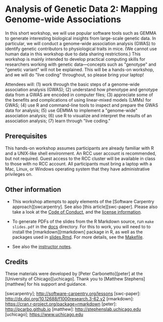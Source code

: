 # Analysis of Genetic Data 2: Mapping Genome-wide Associations

In this short workshop, we will use popular software tools such as
GEMMA to generate interesting biological insights from large-scale
genetic data. In particular, we will conduct a genome-wide association
analysis (GWAS) to identify genetic contributors to physiological
traits in mice. (We cannot use human data in this workshop due to data
sharing restrictions.) This workshop is mainly intended to develop
practical computing skills for researchers working with genetic
data—concepts such as "genotype" and "genetic variant" will not be
explained. This will be a hands-on workshop, and we will do "live
coding" throughout, so please bring your laptop!

Attendees will: (1) work through the basic steps of a genome-wide
association analysis (GWAS); (2) understand how phenotype and genotype
data from a GWAS are encoded in computer files; (3) appreciate some of
the benefits and complications of using linear-mixed models (LMMs) for
GWAS; (4) use R and command-line tools to inspect and prepare the GWAS
data for analysis; (5) use GEMMA to implement a "genome-wide"
association analysis; (6) use R to visualize and interpret the results
of an association analysis; (7) learn through "live coding."

## Prerequisites

This hands-on workshop assumes participants are already familiar with
R and a UNIX-like shell environment. An RCC user account is
recommended, but not required. Guest access to the RCC cluster will be
available in class to those with no RCC account. All participants must
bring a laptop with a Mac, Linux, or Windows operating system that
they have administrative privileges on.

## Other information

+ This workshop attempts to apply elements of the [Software Carpentry
approach][swcarpentry].  See also [this article][swc-paper].  Please also
take a look at the [Code of Conduct](conduct.md), and the [license
information](LICENSE.md).

+ To generate PDFs of the slides from the R Markdown source, run `make
slides.pdf` in the [docs](docs) directory. For this to work, you will
need to to install the [rmarkdown][rmarkdown] package in R, as well as
the packages used in [slides.Rmd](slides.Rmd). For more details,
see the [Makefile](Makefile).

+ See also the [instructor notes](NOTES.md).

## Credits

These materials were developed by [Peter Carbonetto][peter] at the
[University of Chicago][uchicago]. Thank you to [Matthew
Stephens][matthew] for his support and guidance.

[swcarpentry]; http://software-carpentry.org/lessons
[swc-paper]:   http://dx.doi.org/10.12688/f1000research.3-62.v2
[rmarkdown]:   https://cran.r-project.org/package=rmarkdown
[peter]:       http://pcarbo.github.io
[matthew]:     http://stephenslab.uchicago.edu
[uchicago];    https://www.uchicago.edu
